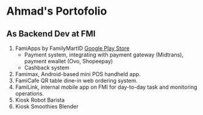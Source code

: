 # Ahmad's Portofolio

## As Backend Dev at FMI
1. FamiApps by FamilyMartID [Google Play Store](https://play.google.com/store/apps/details?id=com.familymartindonesia.fmi_app&hl=id)
    - Payment system, integrating with payment gateway (Midtrans), payment ewallet (Ovo, Shopeepay)
    - Cashback system
2. Famimax, Android-based mini POS handheld app.
3. FamiCafe QR table dine-in web ordering system.
4. FamiLink, internal mobile app on FMI for day-to-day task and monitoring operations.
5. Kiosk Robot Barista
6. Kiosk Smoothies Blender

